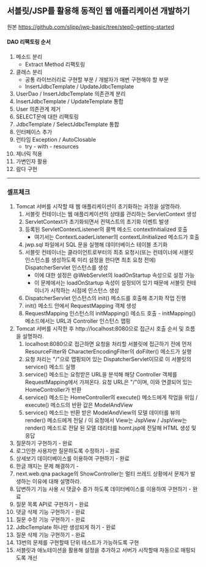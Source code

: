 ## 서블릿/JSP를 활용해 동적인 웹 애플리케이션 개발하기

원본
https://github.com/slipp/jwp-basic/tree/step0-getting-started

#### DAO 리팩토링 순서
1. 메소드 분리
   - Extract Method 리팩토링
2. 클래스 분리
   - 공통 라이브러리로 구현할 부분 / 개발자가 매번 구현해야 할 부분
   - InsertJdbcTemplate / UpdateJdbcTemplate
3. UserDao / InsertJdbcTemplate 의존관계 분리
4. InsertJdbcTemplate / UpdateTemplate 통합
5. User 의존관계 제거
6. SELECT문에 대한 리팩토링
7. JdbcTemplate / SelectJdbcTemplate 통합
8. 인터페이스 추가
9. 런타임 Exception / AutoClosable
    - try - with - resources
10. 제너릭 적용
11. 가변인자 활용
12. 람다 구현
___
### 셀프체크
1. Tomcat 서버를 시작할 때 웹 애플리케이션이 초기화하는 과정을 설명하라.
   1. 서블릿 컨테이너는 웹 애플리케이션의 상태를 관리하는 ServletContext 생성
   2. ServletContext가 초기화되면서 컨텍스트의 초기화 이벤트 발생
   3. 등록된 ServletContextListener의 콜백 메소드 contextInitialized 호출
      - 여기서는 ContextLoaderListener의 contextLiInitialized 메소드가 호출
   4. jwp.sql 파일에서 SQL 문을 실행해 데이터베이스 테이블 초기화
   5. 서블릿 컨테이너는 클라이언트로부터의 최초 요청시(또는 컨테이너에 서블릿 인스턴스를 생성하도록 미리 설정을 한다면 최초 요청 전에) DispatcherServlet 인스턴스를 생성
      - 이에 대한 설정은 @WebServlet의 loadOnStartup 속성으로 설정 가능
      - 이 문제에서는 loadOnStartup 속성이 설정되어 있기 때문에 서블릿 컨테이너가 시작하는 시점에 인스턴스 생성
   6. DispatcherServlet 인스턴스의 init() 메소드를 호출해 초기화 작업 진행
   7. init() 메소드 안에서 RequestMapping 객체 생성
   8. RequestMapping 인스턴스의 initMapping() 메소드 호출 - initMapping() 메소드에서는 URL과 Controller 인스턴스 맵핑
2. Tomcat 서버를 시작한 후 http://localhost:8080으로 접근시 호출 순서 및 흐름을 설명하라.
   1. localhost:8080으로 접근하면 요청을 처리할 서블릿에 접근하기 전에 먼저 ResourceFilter와 CharacterEncodingFilter의 doFilter() 메소드가 실행
   2. 요청 처리는 "/"으로 맵핑되어 있는 DispatcherServlet이므로 이 서블릿의 service() 메소드 실행
   3. service() 메소드는 요청받은 URL을 분석해 해당 Controller 객체를 RequestMapping에서 가져온다. 요청 URL은 "/"이며, 이와 연결되어 있는 HomeController가 반환
   4. service() 메소드는 HomeController의 execute() 메소드에게 작업을 위임 / execute() 메소드의 반환 값은 ModelAndView
   5. service() 메소드는 반환 받은 ModelAndView의 모델 데이터를 뷰의 render() 메소드에게 전달 / 이 요청에서 View는 JspView / JspView는 render() 메소드로 전달 된 모델 데리터를 homt.jsp에 전달해 HTML 생성 및 응답
3. 질문하기 구현하기 - 완료
4. 로그인한 사용자만 질문하도록 수정하기 - 완료
5. 상세보기 데이터베이스를 이용하여 구현하기 - 완료
6. 한글 깨지는 문제 해결하기 - 
7. next.web.qna package의 ShowController는 멀티 쓰레드 상황에서 문제가 발생하는 이유에 대해 설명하라.
8. 답변하기 기능 사용 시 댓글수 증가 하도록 데이터베이스를 이용하여 구현하기 - 완료
9. 질문 목록 API로 구현하기 - 완료
10. 댓글 삭제 기능 구현하기 - 완료
11. 질문 수정 기능 구현하기 - 완료
12. JdbcTemplate 하나만 생성되게 하기 - 완료
13. 질문 삭제 기능 구현하기 - 완료
14. 13번의 문제를 구현할때 단위 테스트가 가능하도록 구현
15. 서블릿과 애노테이션을 활용해 설정을 추가하고 서버가 시작할때 자동으로 매핑되도록 개선